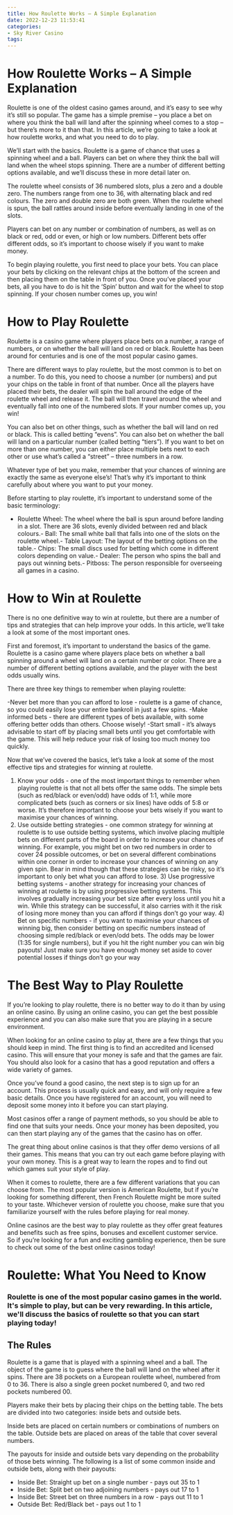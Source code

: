 ```yaml
---
title: How Roulette Works – A Simple Explanation 
date: 2022-12-23 11:53:41
categories:
- Sky River Casino
tags:
---
```



#  How Roulette Works – A Simple Explanation 

Roulette is one of the oldest casino games around, and it’s easy to see why it’s still so popular. The game has a simple premise – you place a bet on where you think the ball will land after the spinning wheel comes to a stop – but there’s more to it than that. In this article, we’re going to take a look at how roulette works, and what you need to do to play.

We’ll start with the basics. Roulette is a game of chance that uses a spinning wheel and a ball. Players can bet on where they think the ball will land when the wheel stops spinning. There are a number of different betting options available, and we’ll discuss these in more detail later on.

The roulette wheel consists of 36 numbered slots, plus a zero and a double zero. The numbers range from one to 36, with alternating black and red colours. The zero and double zero are both green. When the roulette wheel is spun, the ball rattles around inside before eventually landing in one of the slots.

Players can bet on any number or combination of numbers, as well as on black or red, odd or even, or high or low numbers. Different bets offer different odds, so it’s important to choose wisely if you want to make money.

To begin playing roulette, you first need to place your bets. You can place your bets by clicking on the relevant chips at the bottom of the screen and then placing them on the table in front of you. Once you’ve placed your bets, all you have to do is hit the ‘Spin’ button and wait for the wheel to stop spinning. If your chosen number comes up, you win!

#  How to Play Roulette 

Roulette is a casino game where players place bets on a number, a range of numbers, or on whether the ball will land on red or black. Roulette has been around for centuries and is one of the most popular casino games.

There are different ways to play roulette, but the most common is to bet on a number. To do this, you need to choose a number (or numbers) and put your chips on the table in front of that number. Once all the players have placed their bets, the dealer will spin the ball around the edge of the roulette wheel and release it. The ball will then travel around the wheel and eventually fall into one of the numbered slots. If your number comes up, you win!

You can also bet on other things, such as whether the ball will land on red or black. This is called betting “evens”. You can also bet on whether the ball will land on a particular number (called betting “tiers”). If you want to bet on more than one number, you can either place multiple bets next to each other or use what’s called a “street” – three numbers in a row.

Whatever type of bet you make, remember that your chances of winning are exactly the same as everyone else’s! That’s why it’s important to think carefully about where you want to put your money.

Before starting to play roulette, it’s important to understand some of the basic terminology:
- Roulette Wheel: The wheel where the ball is spun around before landing in a slot. There are 36 slots, evenly divided between red and black colours.- Ball: The small white ball that falls into one of the slots on the roulette wheel.- Table Layout: The layout of the betting options on the table.- Chips: The small discs used for betting which come in different colors depending on value.- Dealer: The person who spins the ball and pays out winning bets.- Pitboss: The person responsible for overseeing all games in a casino.

#  How to Win at Roulette 

There is no one definitive way to win at roulette, but there are a number of tips and strategies that can help improve your odds. In this article, we’ll take a look at some of the most important ones.

First and foremost, it’s important to understand the basics of the game. Roulette is a casino game where players place bets on whether a ball spinning around a wheel will land on a certain number or color. There are a number of different betting options available, and the player with the best odds usually wins.

There are three key things to remember when playing roulette: 

-Never bet more than you can afford to lose - roulette is a game of chance, so you could easily lose your entire bankroll in just a few spins. 
-Make informed bets - there are different types of bets available, with some offering better odds than others. Choose wisely! 
-Start small - it’s always advisable to start off by placing small bets until you get comfortable with the game. This will help reduce your risk of losing too much money too quickly.

Now that we’ve covered the basics, let’s take a look at some of the most effective tips and strategies for winning at roulette.

1) Know your odds - one of the most important things to remember when playing roulette is that not all bets offer the same odds. The simple bets (such as red/black or even/odd) have odds of 1:1, while more complicated bets (such as corners or six lines) have odds of 5:8 or worse. It’s therefore important to choose your bets wisely if you want to maximise your chances of winning.
2) Use outside betting strategies - one common strategy for winning at roulette is to use outside betting systems, which involve placing multiple bets on different parts of the board in order to increase your chances of winning. For example, you might bet on two red numbers in order to cover 24 possible outcomes, or bet on several different combinations within one corner in order to increase your chances of winning on any given spin. Bear in mind though that these strategies can be risky, so it’s important to only bet what you can afford to lose. 3) Use progressive betting systems - another strategy for increasing your chances of winning at roulette is by using progressive betting systems. This involves gradually increasing your bet size after every loss until you hit a win. While this strategy can be successful, it also carries with it the risk of losing more money than you can afford if things don’t go your way. 4) Bet on specific numbers - if you want to maximise your chances of winning big, then consider betting on specific numbers instead of choosing simple red/black or even/odd bets. The odds may be lower (1:35 for single numbers), but if you hit the right number you can win big payouts! Just make sure you have enough money set aside to cover potential losses if things don’t go your way

#  The Best Way to Play Roulette 

If you’re looking to play roulette, there is no better way to do it than by using an online casino. By using an online casino, you can get the best possible experience and you can also make sure that you are playing in a secure environment.

When looking for an online casino to play at, there are a few things that you should keep in mind. The first thing is to find an accredited and licensed casino. This will ensure that your money is safe and that the games are fair. You should also look for a casino that has a good reputation and offers a wide variety of games.

Once you’ve found a good casino, the next step is to sign up for an account. This process is usually quick and easy, and will only require a few basic details. Once you have registered for an account, you will need to deposit some money into it before you can start playing.

Most casinos offer a range of payment methods, so you should be able to find one that suits your needs. Once your money has been deposited, you can then start playing any of the games that the casino has on offer.

The great thing about online casinos is that they offer demo versions of all their games. This means that you can try out each game before playing with your own money. This is a great way to learn the ropes and to find out which games suit your style of play.

When it comes to roulette, there are a few different variations that you can choose from. The most popular version is American Roulette, but if you’re looking for something different, then French Roulette might be more suited to your taste. Whichever version of roulette you choose, make sure that you familiarize yourself with the rules before playing for real money.

Online casinos are the best way to play roulette as they offer great features and benefits such as free spins, bonuses and excellent customer service. So if you’re looking for a fun and exciting gambling experience, then be sure to check out some of the best online casinos today!

#  Roulette: What You Need to Know

### Roulette is one of the most popular casino games in the world. It's simple to play, but can be very rewarding. In this article, we'll discuss the basics of roulette so that you can start playing today!

## The Rules

Roulette is a game that is played with a spinning wheel and a ball. The object of the game is to guess where the ball will land on the wheel after it spins. There are 38 pockets on a European roulette wheel, numbered from 0 to 36. There is also a single green pocket numbered 0, and two red pockets numbered 00.

Players make their bets by placing their chips on the betting table. The bets are divided into two categories: inside bets and outside bets.

Inside bets are placed on certain numbers or combinations of numbers on the table. Outside bets are placed on areas of the table that cover several numbers.

The payouts for inside and outside bets vary depending on the probability of those bets winning. The following is a list of some common inside and outside bets, along with their payouts:

- Inside Bet: Straight up bet on a single number - pays out 35 to 1
- Inside Bet: Split bet on two adjoining numbers - pays out 17 to 1
- Inside Bet: Street bet on three numbers in a row - pays out 11 to 1
- Outside Bet: Red/Black bet - pays out 1 to 1